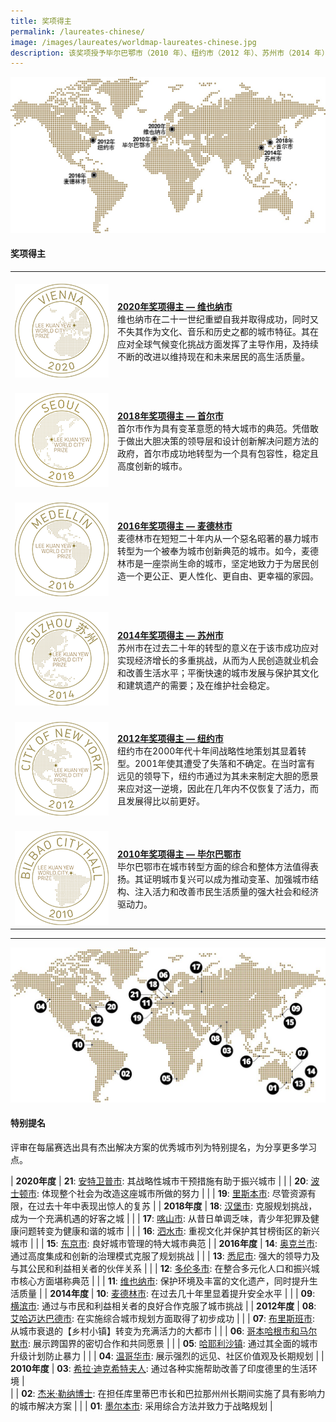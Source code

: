 ```yaml
---
title: 奖项得主
permalink: /laureates-chinese/
image: /images/laureates/worldmap-laureates-chinese.jpg
description: 该奖项授予毕尔巴鄂市（2010 年）、纽约市（2012 年）、苏州市（2014 年）、麦德林市（2016 年）、首尔市（2018 年）和维也纳市（2020 年）。
---
```


![奖项得主](/images/laureates/worldmap-laureates-chinese.jpg/)

#### **奖项得主**

<table style="width: 100%;" border="0" cellpadding="10">
<tbody>
<tr>
<td style="width: 150px;"><br><img src="/images/laureates/vienna-medal.png" alt="维也纳市" /><br></td>
  <td><br><strong><a href="/vienna/">2020年奖项得主 — 维也纳市</a></strong><br />维也纳市在二十一世纪重塑自我并取得成功，同时又不失其作为文化、音乐和历史之都的城市特征。其在应对全球气候变化挑战方面发挥了主导作用，及持续不断的改进以维持现在和未来居民的高生活质量。</td>
</tr>
<tr>
<td style="width: 150px;"><br><img src="/images/laureates/seoul-medal.png" alt="首尔市" /><br></td>
  <td><br><strong><a href="/seoul/">2018年奖项得主 — 首尔市</a></strong><br />首尔市作为具有变革意愿的特大城市的典范。凭借敢于做出大胆决策的领导层和设计创新解决问题方法的政府，首尔市成功地转型为一个具有包容性，稳定且高度创新的城市。</td>
</tr>
<tr>
<td><br><img src="/images/laureates/medellin-medal.png" alt="麦德林市" /><br></td>
  <td><br><strong><a href="/medellin/">2016年奖项得主 — 麦德林市</a></strong><br />麦德林市在短短二十年内从一个惡名昭著的暴力城市转型为一个被奉为城市创新典范的城市。如今，麦德林市是一座崇尚生命的城市，坚定地致力于为居民创造一个更公正、更人性化、更自由、更幸福的家园。</td>
</tr> 
<tr>
<td><br><img src="/images/laureates/suzhou-medal.png" alt="苏州市" /><br></td>
  <td><br><strong><a href="/suzhou/">2014年奖项得主 — 苏州市</a></strong><br />苏州市在过去二十年的转型的意义在于该市成功应对实现经济增长的多重挑战，从而为人民创造就业机会和改善生活水平；平衡快速的城市发展与保护其文化和建筑遗产的需要；及在维护社会稳定。</td>
</tr> 
<tr>
<td><br><img src="/images/laureates/nyc-medal.png" alt="纽约市" /><br></td>
  <td><br><strong><a href="/nyc/">2012年奖项得主 — 纽约市</a></strong><br />纽约市在2000年代十年间战略性地策划其显着转型。2001年使其遭受了失落和不确定。在当时富有远见的领导下，纽约市通过为其未来制定大胆的愿景来应对这一逆境，因此在几年内不仅恢复了活力，而且发展得比以前更好。</td>
</tr>
<tr>
<td><br><img src="/images/laureates/bilbao-medal.png" alt="毕尔巴鄂市" /><br></td>
  <td><br><strong><a href="/bilbao/">2010年奖项得主 — 毕尔巴鄂市</a></strong><br />毕尔巴鄂市在城市转型方面的综合和整体方法值得表扬。其证明城市复兴可以成为推动变革、加强城市结构、注入活力和改善市民生活质量的强大社会和经济驱动力。</td>
</tr> 
</tbody>
</table>

---

![特别提名](/images/laureates/worldmap-special-mentions.jpg/)

#### **特别提名**

评审在每届赛选出具有杰出解决方案的优秀城市列为特别提名，为分享更多学习点。

| **2020年度** | **21**: [安特卫普市](/antwerp/): 其战略性城市干预措施有助于振兴城市 |
| | **20**: [波士顿市](/boston/): 体现整个社会为改造这座城市所做的努力 | 
| | **19**: [里斯本市](/lisbon/): 尽管资源有限，在过去十年中表现出惊人的复苏 |
| **2018年度** | **18**: [汉堡市](/hamburg/): 克服规划挑战，成为一个充满机遇的好客之城 | 
| | **17**: [喀山市](/kazan/): 从昔日单调乏味，青少年犯罪及健康问题转变为健康和谐的城市 |
| | **16**: [泗水市](/surabaya/): 重视文化并保护其甘榜街区的新兴城市 | 
| | **15**: [东京市](/tokyo/): 良好城市管理的特大城市典范 |
| **2016年度** | **14**: [奥克兰市](/auckland/): 通过高度集成和创新的治理模式克服了规划挑战 |
| | **13**: [悉尼市](/sydney/): 强大的领导力及与其公民和利益相关者的伙伴关系 |
| | **12**: [多伦多市](/toronto/): 在整合多元化人口和振兴城市核心方面堪称典范 | 
| | **11**: [维也纳市](/vienna-sm/): 保护环境及丰富的文化遗产，同时提升生活质量 | 
| **2014年度** | **10**: [麦德林市](/medellin-sm/): 在过去几十年里显着提升安全水平 | 
| | **09**: [横滨市](/yokohama/): 通过与市民和利益相关者的良好合作克服了城市挑战 | 
| **2012年度** | **08**: [艾哈迈达巴德市](/ahmedabad/): 在实施综合城市规划方面取得了初步成功 | 
| | **07**: [布里斯班市](/brisbane/): 从城市衰退的【乡村小镇】转变为充满活力的大都市 | 
| | **06**: [哥本哈根市和马尔默市](/copenhagen-malmo/): 展示跨国界的密切合作和共同愿景 | 
| | **05**: [哈耶利沙镇](/khayelitsha/): 通过其全面的城市升级计划防止暴力 | 
| | **04**: [温哥华市](/vancouver/): 展示强烈的远见、社区价值观及长期规划 | 
| **2010年度** | **03**: [希拉·迪克希特夫人](/sheila-dikshit/): 通过各种实施帮助改善了印度德里的生活环境 |  
| | **02**: [杰米·勒纳博士](/jaime-lerner/): 在担任库里蒂巴市长和巴拉那州州长期间实施了具有影响力的城市解决方案 | 
| | **01**: [墨尔本市](/melbourne/): 采用综合方法并致力于战略规划 | 
